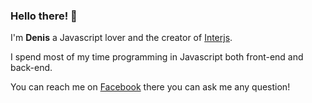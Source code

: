 ### Hello there! 👋

I'm **Denis** a Javascript lover and the creator of [Interjs](https://github.com/DenisPower1/inter).

I spend most of my time programming in Javascript both front-end and back-end.

You can reach me on [Facebook](https://free.facebook.com/denis.power.146) there you can ask me any question!

<!--
**DenisPower1/DenisPower1** is a ✨ _special_ ✨ repository because its `README.md` (this file) appears on your GitHub profile.

Here are some ideas to get you started:

- 🔭 I’m currently working on ...
- 🌱 I’m currently learning ...
- 👯 I’m looking to collaborate on ...
- 🤔 I’m looking for help with ...
- 💬 Ask me about ...
- 📫 How to reach me: ...
- 😄 Pronouns: ...
- ⚡ Fun fact: ...
-->
